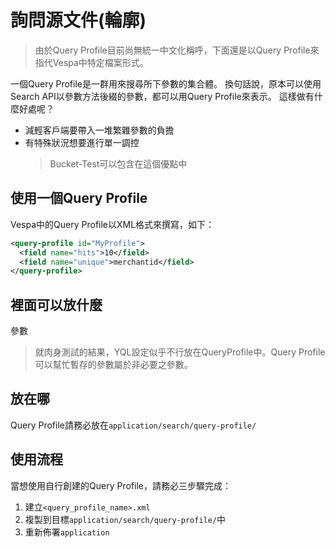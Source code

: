 # 詢問源文件(輪廓)

> 由於Query Profile目前尚無統一中文化稱呼，下面還是以Query Profile來指代Vespa中特定檔案形式。

一個Query Profile是一群用來搜尋所下參數的集合體。
換句話說，原本可以使用Search API以參數方法後綴的參數，都可以用Query Profile來表示。
這樣做有什麼好處呢？
- 減輕客戶端要帶入一堆繁雜參數的負擔
- 有特殊狀況想要進行單一調控
  > Bucket-Test可以包含在這個優點中

## 使用一個Query Profile
Vespa中的Query Profile以XML格式來撰寫，如下：
```xml
<query-profile id="MyProfile">
  <field name="hits">10</field>
  <field name="unique">merchantid</field>
</query-profile>
```

## 裡面可以放什麼
參數
> 就肉身測試的結果，YQL設定似乎不行放在QueryProfile中。Query Profile可以幫忙暫存的參數屬於非必要之參數。

## 放在哪
Query Profile請務必放在`application/search/query-profile/`

## 使用流程
當想使用自行創建的Query Profile，請務必三步驟完成：
1. 建立`<query_profile_name>.xml`
2. 複製到目標`application/search/query-profile/`中
3. 重新佈署`application`
